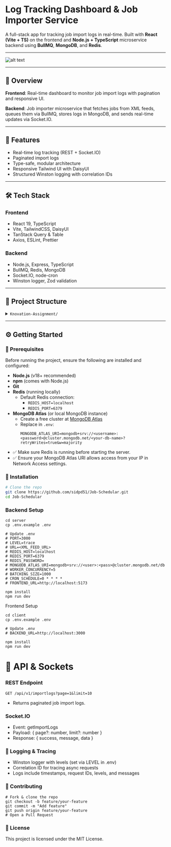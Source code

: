 # Log Tracking Dashboard & Job Importer Service

A full-stack app for tracking job import logs in real-time. Built with **React (Vite + TS)** on the frontend and **Node.js + TypeScript** microservice backend using **BullMQ**, **MongoDB**, and **Redis**.

---

![alt text](<docs/Screenshot 2025-07-29 at 6.21.03 PM.png>)

---

## 🧾 Overview

**Frontend**: Real-time dashboard to monitor job import logs with pagination and responsive UI.

**Backend**: Job importer microservice that fetches jobs from XML feeds, queues them via BullMQ, stores logs in MongoDB, and sends real-time updates via Socket.IO.

---

## 🚀 Features

-   Real-time log tracking (REST + Socket.IO)
-   Paginated import logs
-   Type-safe, modular architecture
-   Responsive Tailwind UI with DaisyUI
-   Structured Winston logging with correlation IDs

---

## 🛠️ Tech Stack

### Frontend

-   React 19, TypeScript
-   Vite, TailwindCSS, DaisyUI
-   TanStack Query & Table
-   Axios, ESLint, Prettier

### Backend

-   Node.js, Express, TypeScript
-   BullMQ, Redis, MongoDB
-   Socket.IO, node-cron
-   Winston logger, Zod validation

---

## 📁 Project Structure

<details>
<summary><code>Knovation-Assignment/</code></summary>

```text
client/
├── public/
├── src/
│   ├── assets/
│   ├── components/
│   │   ├── DataTable/
│   │   ├── Navbar/
│   │   └── common/
│   ├── hooks/
│   ├── lib/
│   ├── pages/
│   ├── types/
│   ├── App.tsx
│   └── main.tsx
├── .env.example
server/
├── src/
│   ├── config/
│   ├── controllers/
│   ├── cronJobs/
│   ├── dtos/
│   ├── middlewares/
│   ├── models/
│   ├── producers/
│   ├── queues/
│   ├── repositories/
│   ├── routers/
│   ├── services/
│   ├── utils/
│   ├── validators/
│   └── workers/
├── server.ts
└── .env.example
```
</details>

---

## ⚙️ Getting Started

### 🧩 Prerequisites

Before running the project, ensure the following are installed and configured:

- **Node.js** (v18+ recommended)
- **npm** (comes with Node.js)
- **Git**
- **Redis** (running locally)
    - Default Redis connection:
        - `REDIS_HOST=localhost`
        - `REDIS_PORT=6379`
- **MongoDB Atlas** (or local MongoDB instance)
    - Create a free cluster at [MongoDB Atlas](https://www.mongodb.com/cloud/atlas)
    - Replace in `.env`:
      ```env
      MONGODB_ATLAS_URI=mongodb+srv://<username>:<password>@cluster.mongodb.net/<your-db-name>?retryWrites=true&w=majority
      ```
- ✅ Make sure Redis is running before starting the server.
- ✅ Ensure your MongoDB Atlas URI allows access from your IP in Network Access settings.


### 🔧 Installation

```bash
# Clone the repo
git clone https://github.com/sidpd51/Job-Schedular.git
cd Job-Schedular
```

### Backend Setup

```
cd server
cp .env.example .env

# Update .env
# PORT=3000
# LEVEL=trace
# URL=<XML_FEED_URL>
# REDIS_HOST=localhost
# REDIS_PORT=6379
# REDIS_PASSWORD=
# MONGODB_ATLAS_URI=mongodb+srv://<user>:<pass>@cluster.mongodb.net/db
# WORKER_CONCURRENCY=5
# BATCHING_SIZE=1000
# CRON_SCHEDULE=0 * * * *
# FRONTEND_URL=http://localhost:5173

npm install
npm run dev
```

Frontend Setup

```
cd client
cp .env.example .env

# Update .env
# BACKEND_URL=http://localhost:3000

npm install
npm run dev
```

# 📡 API & Sockets

### REST Endpoint

```
GET /api/v1/importlogs?page=1&limit=10
```

-   Returns paginated job import logs.

### Socket.IO

-   Event: getImportLogs
-   Payload: { page?: number, limit?: number }
-   Response: { success, message, data }

### 🧾 Logging & Tracing

-   Winston logger with levels (set via LEVEL in .env)
-   Correlation ID for tracing async requests
-   Logs include timestamps, request IDs, levels, and messages

### 🤝 Contributing

```
# Fork & clone the repo
git checkout -b feature/your-feature
git commit -m "Add feature"
git push origin feature/your-feature
# Open a Pull Request
```

### 📄 License

This project is licensed under the MIT License.
